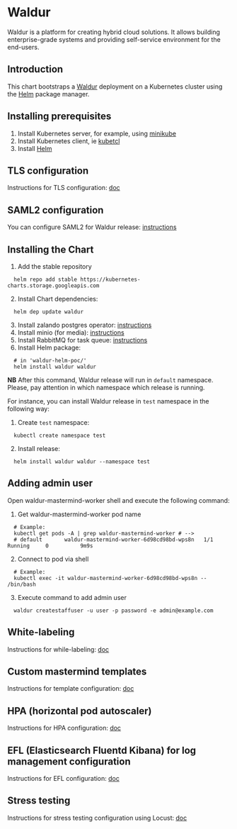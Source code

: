 # Waldur

Waldur is a platform for creating hybrid cloud solutions. It allows building enterprise-grade systems and providing self-service environment for the end-users.

## Introduction

This chart bootstraps a [Waldur](https://waldur.com/) deployment on a Kubernetes cluster using the [Helm](https://helm.sh) package manager.

## Installing prerequisites

1. Install Kubernetes server, for example, using [minikube](/docs/minikube.md)
2. Install Kubernetes client, ie [kubetcl](/docs/kubectl.md)
3. Install [Helm](/docs/helm.md)

## TLS configuration
Instructions for TLS configuration: [doc](/docs/tls-config.md)

## SAML2 configuration
You can configure SAML2 for Waldur release: [instructions](/docs/saml2.md)

## Installing the Chart

1. Add the stable repository
```
  helm repo add stable https://kubernetes-charts.storage.googleapis.com
```
2. Install Chart dependencies:
```
  helm dep update waldur
```
3. Install zalando postgres operator: [instructions](/docs/pg-operator.md)
4. Install minio (for media): [instructions](/docs/minio.md)
5. Install RabbitMQ for task queue: [instructions](/docs/rabbitmq.md)
5. Install Helm package:
```
  # in 'waldur-helm-poc/'
  helm install waldur waldur
```
**NB** After this command, Waldur release will run in `default` namespace. Please, pay attention in which namespace which release is running.

For instance, you can install Waldur release in `test` namespace in the following way:
1. Create `test` namespace:
```
  kubectl create namespace test
```
2. Install release:
```
  helm install waldur waldur --namespace test
```

## Adding admin user

Open waldur-mastermind-worker shell and execute the following command:

1. Get waldur-mastermind-worker pod name
```
  # Example:
  kubectl get pods -A | grep waldur-mastermind-worker # -->
  # default       waldur-mastermind-worker-6d98cd98bd-wps8n   1/1     Running     0          9m9s
```
2. Connect to pod via shell
```
  # Example:
  kubectl exec -it waldur-mastermind-worker-6d98cd98bd-wps8n -- /bin/bash
```
3. Execute command to add admin user
```
  waldur createstaffuser -u user -p password -e admin@example.com
```

## White-labeling
Instructions for while-labeling: [doc](/docs/whitelabeling.md)

## Custom mastermind templates

Instructions for template configuration: [doc](/docs/mastermind-templates.md)

## HPA (horizontal pod autoscaler)
Instructions for HPA configuration: [doc](/docs/hpa.md)

## EFL (Elasticsearch Fluentd Kibana) for log management configuration
Instructions for EFL configuration: [doc](/docs/log-management.md)

## Stress testing
Instructions for stress testing configuration using Locust: [doc](/docs/locust.md)
